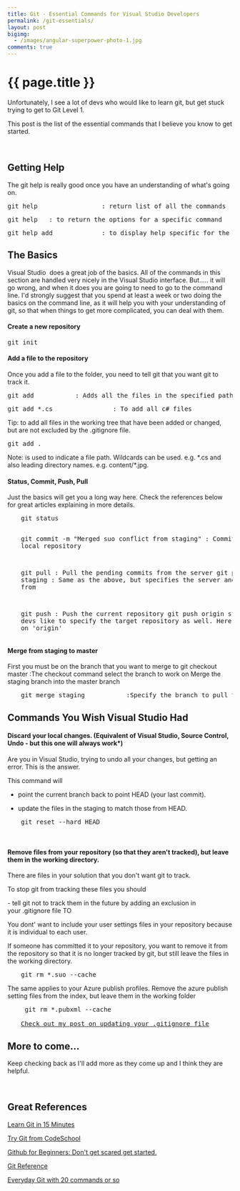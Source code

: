 ```yaml
---
title: Git - Essential Commands for Visual Studio Developers
permalink: /git-essentials/
layout: post
bigimg:
  - /images/angular-superpower-photo-1.jpg
comments: true
---
```


# {{ page.title }}

Unfortunately, I see a lot of devs who would like to learn git, but get stuck trying to get to Git Level 1.

This post is the list of the essential commands that I believe you know to get started.

 
<h2>Getting Help</h2>
The git help is really good once you have an understanding of what's going on.
<pre>git help                 : return list of all the commands</pre>
<pre>git help <command name>  : to return the options for a specific command</pre>
<pre>git help add             : to display help specific for the add command</pre>
<h2>The Basics</h2>
Visual Studio  does a great job of the basics. All of the commands in this section are handled very nicely in the Visual Studio interface. But..... it will go wrong, and when it does you are going to need to go to the command line. I'd strongly suggest that you spend at least a week or two doing the basics on the command line, as it will help you with your understanding of git, so that when things to get more complicated, you can deal with them.
<h4>Create a new repository</h4>
<pre>git init</pre>
<h4>Add a file to the repository</h4>
Once you add a file to the folder, you need to tell git that you want git to track it.
<pre>git add <pathspec>          : Adds all the files in the specified path</pre>
<pre>git add *.cs                : To add all c# files</pre>
Tip: to add all files in the working tree that have been added or changed, but are not excluded by the .gitignore file.
<pre>git add .</pre>
Note: <pathspec> is used to indicate a file path. Wildcards can be used. e.g. *.cs and also leading directory names. e.g. content/*.jpg.
<h4>Status, Commit, Push, Pull</h4>
Just the basics will get you a long way here. Check the references below for great articles explaining in more details.
<pre style="padding-left:30px;">git status

git commit -m "Merged suo conflict from staging"   : Commit to the local repository 

git pull                       : Pull the pending commits from the server 
git pull origin staging        : Same as the above, but specifies the server and branch to pull from

git push                       : Push the current repository
git push origin staging        : Some devs like to specify the target repository as well. Here it is 'staging' on 'origin'</pre>
<h4><strong>Merge from staging to master</strong></h4>
First you must be on the branch that you want to merge to git checkout master :The checkout command select the branch to work on Merge the staging branch into the master branch
<pre style="padding-left:30px;">git merge staging           :Specify the branch to pull the changes from</pre>
<h2>Commands You Wish Visual Studio Had</h2>
<h4>Discard your local changes. (Equivalent of Visual Studio, Source Control, Undo - but this one will always work*)</h4>
Are you in Visual Studio, trying to undo all your changes, but getting an error. This is the answer.

This command will

- point the current branch back to point HEAD (your last commit).

- update the files in the staging to match those from HEAD.
<pre style="padding-left:30px;">git reset --hard HEAD</pre>
 
<h4 id="Remove-files-from-your-repository">Remove files from your repository (so that they aren't tracked), but leave them in the working directory.</h4>
There are files in your solution that you don't want git to track.

To stop git from tracking these files you should

- tell git not to track them in the future by adding an exclusion in your .gitignore file TO

You dont' want to include your user settings files in your repository because it is individual to each user.

If someone has committed it to your repository, you want to remove it from the repository so that it is no longer tracked by git, but still leave the files in the working directory.
<pre style="padding-left:30px;">git rm *.suo --cache
</pre>
The same applies to your Azure publish profiles. Remove the azure publish setting files from the index, but leave them in the working folder
<pre style="padding-left:30px;"> git rm *.pubxml --cache

<a title="Update your .gitignore" href="http://adamstephensen.com/2014/05/13/update-your-gitignore/">Check out my post on updating your .gitignore file</a></pre>
<h2>More to come...</h2>
Keep checking back as I'll add more as they come up and I think they are helpful.

 
<h2><strong>Great References</strong></h2>
<a title="Learn Git In 15 Minutes" href="https://try.github.io/levels/1/challenges/1" target="_blank">Learn Git in 15 Minutes</a>

<a title="Try Git from CodeSchool" href="https://www.codeschool.com/courses/try-git" target="_blank">Try Git from CodeSchool</a>

<a title="Github for Beginners: Don't get scared, get started" href="http://readwrite.com/2013/09/30/understanding-github-a-journey-for-beginners-part-1" target="_blank">Github for Beginners: Don't get scared get started.</a>

<a title="Git Reference" href="http://gitref.org/" target="_blank">Git Reference</a>

<a href="https://www.kernel.org/pub/software/scm/git/docs/everyday.html" target="_blank">Everyday Git with 20 commands or so</a>

 
<h1></h1>